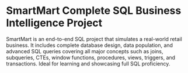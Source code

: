 # SmartMart Complete SQL Business Intelligence Project
SmartMart is an end-to-end SQL project that simulates a real-world retail business. It includes complete database design, data population, and advanced SQL queries covering all major concepts such as joins, subqueries, CTEs, window functions, procedures, views, triggers, and transactions. Ideal for learning and showcasing full SQL proficiency.

